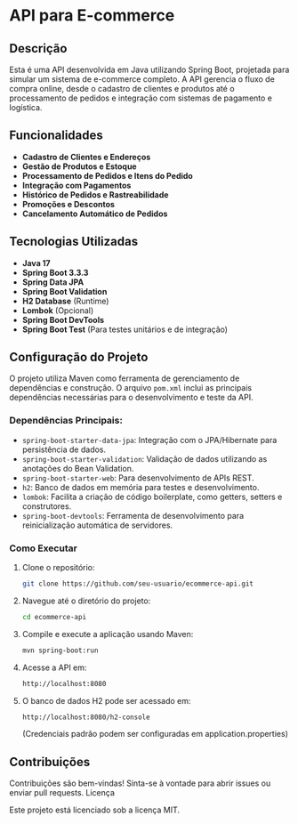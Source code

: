 # API para E-commerce

## Descrição

Esta é uma API desenvolvida em Java utilizando Spring Boot, projetada para simular um sistema de e-commerce completo. A API gerencia o fluxo de compra online, desde o cadastro de clientes e produtos até o processamento de pedidos e integração com sistemas de pagamento e logística.

## Funcionalidades

- **Cadastro de Clientes e Endereços**
- **Gestão de Produtos e Estoque**
- **Processamento de Pedidos e Itens do Pedido**
- **Integração com Pagamentos**
- **Histórico de Pedidos e Rastreabilidade**
- **Promoções e Descontos**
- **Cancelamento Automático de Pedidos**

## Tecnologias Utilizadas

- **Java 17**
- **Spring Boot 3.3.3**
- **Spring Data JPA**
- **Spring Boot Validation**
- **H2 Database** (Runtime)
- **Lombok** (Opcional)
- **Spring Boot DevTools**
- **Spring Boot Test** (Para testes unitários e de integração)

## Configuração do Projeto

O projeto utiliza Maven como ferramenta de gerenciamento de dependências e construção. O arquivo `pom.xml` inclui as principais dependências necessárias para o desenvolvimento e teste da API.

### Dependências Principais:

- `spring-boot-starter-data-jpa`: Integração com o JPA/Hibernate para persistência de dados.
- `spring-boot-starter-validation`: Validação de dados utilizando as anotações do Bean Validation.
- `spring-boot-starter-web`: Para desenvolvimento de APIs REST.
- `h2`: Banco de dados em memória para testes e desenvolvimento.
- `lombok`: Facilita a criação de código boilerplate, como getters, setters e construtores.
- `spring-boot-devtools`: Ferramenta de desenvolvimento para reinicialização automática de servidores.

### Como Executar

1. Clone o repositório:
   ```bash
   git clone https://github.com/seu-usuario/ecommerce-api.git
   ```
2. Navegue até o diretório do projeto:
    ```bash
   cd ecommerce-api
   ```
3. Compile e execute a aplicação usando Maven:
   ```bash
   mvn spring-boot:run
   ```
4. Acesse a API em:
   ```bash
   http://localhost:8080
   ```
5. O banco de dados H2 pode ser acessado em:
   ```bash
   http://localhost:8080/h2-console
   ```
   (Credenciais padrão podem ser configuradas em application.properties)

## Contribuições

Contribuições são bem-vindas! Sinta-se à vontade para abrir issues ou enviar pull requests.
Licença

Este projeto está licenciado sob a licença MIT.
